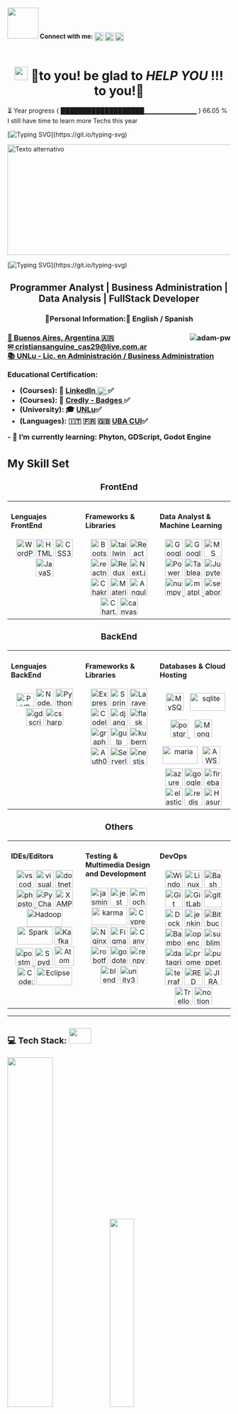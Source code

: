 <div style="display: flex; gap: 10px; align-items: center;">
<h4>
<img src='https://raw.githubusercontent.com/ShahriarShafin/ShahriarShafin/main/Assets/handshake.gif' width="70px"> Connect with me:  
<a href='https://www.linkedin.com/in/cristian-sanguine'><img src="https://www.vectorlogo.zone/logos/linkedin/linkedin-icon.svg" width='20px' align='center'/></a>
<a href='https://www.twitter.com/CrisSanguine'><img src="https://www.vectorlogo.zone/logos/twitter/twitter-icon.svg" width='20px' align='center'/></a>
<a href='https://www.github.com/CrisSanguine'><img src="https://upload.wikimedia.org/wikipedia/commons/thumb/c/c2/GitHub_Invertocat_Logo.svg/200px-GitHub_Invertocat_Logo.svg.png" width='20px' align='center'/></a>
<!-- INICIO COMENTARIO
<a href='http://'><img src="https://upload.wikimedia.org/wikipedia/commons/2/26/Logo_Sitio_Web.png" width='20px' align='center'/></a>
<a href="https://fb.com/?????" target="blank"><img src="https://www.vectorlogo.zone/logos/facebook/facebook-icon.svg" alt="Facebook" width="20"  align="center" /></a>
<a href="https://www.instagram.com/?????/" target="blank"><img src="https://www.vectorlogo.zone/logos/instagram/instagram-icon.svg" alt="Instagram" width="20" align="center"/></a>
<a href="https://stackoverflow.com/users/????" target="blank"><img align="center" src="https://www.vectorlogo.zone/logos/stackoverflow/stackoverflow-icon.svg" alt="stackoverflow" width="20" align="center"/></a>
<a href="https://kaggle.com/" target="blank"><img align="center" src="https://www.vectorlogo.zone/logos/kaggle/kaggle-icon.svg" alt="kaggle" width="20" align="center"/></a>
<a href='https://medium.com/'><img src="https://www.vectorlogo.zone/logos/medium/medium-icon.svg" width='20px' align='center'/></a>
<a href="https://codepen.io/" target="blank"><img src="https://www.vectorlogo.zone/logos/codepen/codepen-icon.svg" alt="codepen" width="20" align="center"/></a>
<a href="https://dev.to/" target="blank"><img src="https://dev-to-uploads.s3.amazonaws.com/uploads/logos/resized_logo_UQww2soKuUsjaOGNB38o.png" alt="dev.to" width="20" align="center"/></a>
<a href="https://www.hackerrank.com/" target="blank"><img align="center" src="https://upload.wikimedia.org/wikipedia/commons/thumb/4/40/HackerRank_Icon-1000px.png/220px-HackerRank_Icon-1000px.png" alt="hackerrank" width="20" align="center"/></a>
<a href="https://es.fiverr.com/?source=top_nav" target="blank"><img align="center" src="https://files.jotform.com/jotformapps/0d51c1a6dc78d20137f6ac7d98eca9f9.png" alt="fiveer" width="20" align="center"/></a>
 FIN COMENTARIO -->
</h4>
</div>
	
<!--  INICIO COMENTARIO (orden de cosas)
LINKEDIN 
TWITTER
 GITHUB
PORTAFOLIO WEB
FACEBOOK
INSTAGRAM
STACKOVERFLOW
KAGGLE
MEDIUM
CODEPEN 
DEV.TO
HACKERRANK 
FIVEER
	FIN COMENTARIO-->   


<h1 align="center"><img src = "https://raw.githubusercontent.com/MartinHeinz/MartinHeinz/master/wave.gif" width = 30px> 🤗to you!  be glad to <strong><i> HELP YOU  </i></strong> !!! to you!🤗  </h1>

<p align="left">

</p>

⏳ Year progress { ███████████████████▁▁▁▁▁▁▁▁▁▁▁ } 66.05 % I still have time to learn more Techs this year

</p>

[![Typing SVG](https://readme-typing-svg.herokuapp.com?font=Tourney&color=59a2d3&size=20&lines=Cris+Sanguine+presents+projects:...;E-commerce,+big+data+and;financial+management+and+accounting...;)](https://git.io/typing-svg)

<img src="https://drive.google.com/uc?id=1eLIDbwg7HqWTSjbNF_BfRQo8XLz1hnoQ" alt="Texto alternativo" width="900" height="250">

[![Typing SVG](https://readme-typing-svg.herokuapp.com?font=Tourney&color=E2B989&size=20&lines=I'm+degree+in+Business+Administration;I'm+a+proud+Argentine+🇦🇷;)](https://git.io/typing-svg)

<h2 align="center">Programmer Analyst | Business Administration | Data Analysis | FullStack Developer</h2>

<h3 align="center"> 🧍Personal Information:🧍 English / Spanish <h3/> 
<div>
<p><img align="right" src="https://blogdatlas.files.wordpress.com/2022/10/analisis-bigs-data.gif?w=400" alt="adam-pw" /></p>

<p align="left">
<a href="https://www.google.com/maps/place/-34.1218,-59.0000/@-34.1218,-59.0000,5z" target="_blank"> 📍 Buenos Aires, Argentina 🇦🇷</a>
<br>
<a href="mailto:cristiansanguine_cas29@live.com.ar?subject=Servicio%20Profesional%20-%20Professional%20Service&amp;body=Hi%20CrisSanguine,%0D%0A%0D%0A...">✉ cristiansanguine_cas29@live.com.ar</a>
<br>
<a href="https://www.unlu.edu.ar/carg-administracion.html"> 📚 UNLu - Lic. en Administración / Business Administration </a>
<br>
<div>
  <p><b><strong>Educational Certification:</strong></b></p>
  <ul>
    <li>(Courses): 📝 <a href='https://www.linkedin.com/in/cristian-sanguine'>LinkedIn 
        <img width='20px' align='center' src="https://raw.githubusercontent.com/rahulbanerjee26/githubAboutMeGenerator/main/icons/linked-in-alt.svg"/> </a>✅</li>
    <li>(Courses): 🥇 <a href="https://www.credly.com/users/cristian-ariel-sanguine/badges">Credly - Badges </a>✅</li>
    <li>(University): 🎓 <a href="https://registrograduados.siu.edu.ar/consulta.php?">UNLu</a>✅</li>
    <li>(Languages): 🇮🇹 🇫🇷 🇬🇧 <a href="https://cui.edu.ar/argentina_programa.php">UBA CUI</a>✅</li>
  </ul>
</div>
</p>
- 🌱 I’m currently learning: Phyton, GDScript, Godot Engine
<br>
<!-- INICIO COMENTARIO
- 🔭 I’m currently working: []()
<br>
- 📝 I regularly write articles: []()
<br>
- 💼 I’m pursuing: <strong></strong>.
<br>
 FIN COMENTARIO -->

## My Skill Set  

<div align="center">

### FrontEnd
</div>

<table>
<tr>

<td valign="top" width="33%" min-width="33%">

#### Lenguajes FrontEnd
<div align="center">  
<a href="https://wordpress.com/" target="_blank"><img src="https://img.icons8.com/color/48/000000/wordpress.png" alt="WordPress" width="40" height="40"/></a>
<a href="https://www.w3.org/html/" target="_blank"><img src="https://img.icons8.com/color/48/000000/html-5.png" alt="HTML5" width="40" height="40"/></a> 
<a href="https://www.w3schools.com/css/" target="_blank"><img src="https://img.icons8.com/color/48/000000/css3.png" alt="CSS3" width="40" height="40"/></a>  
<a href="https://developer.mozilla.org/en-US/docs/Web/JavaScript" target="_blank"><img src="https://img.icons8.com/color/48/000000/javascript.png" alt="JavaScript" width="40" height="40"/></a>  
	
<!-- INICIO COMENTARIO
<a href="https://www.typescriptlang.org/" target="_blank"><img src="https://img.icons8.com/color/48/000000/typescript.png" alt="TypeScript" width="40" height="40" /></a>
<a href="https://sass-lang.com" target="_blank"><img src="https://img.icons8.com/color/48/000000/sass.png" alt="sass" width="40" height="40"></a>
<a href="https://www.arduino.cc/" target="_blank"><img src="https://www.vectorlogo.zone/logos/arduino/arduino-icon.svg" alt="arduino" width="40" height="40"/></a>
<a href="https://kotlinlang.org/" target="_blank"><img src="https://img.icons8.com/color/48/000000/kotlin.png" alt="kotlin" width="40" height="40"></a>
<a href="https://www.tradingview.com/pinescript/" target="_blank"><img src="https://www.tradingview.com/pine-script-docs/en/v5/_images/Pine_Script_logo_text.png" alt="PineScript" width="40" height="40"></a>
	FIN COMENTARIO-->  

</div>

<!--  INICIO COMENTARIO (orden de cosas)
WordPress
HTML5
CSS3
JavaScript
TypeScript
Sass
Arduino
Kotlin
PineScript
	FIN COMENTARIO -->   

</td>

<td valign="top" width="33%" min-width="33%">
	
#### Frameworks & Libraries
<div align="center">  
<a href="https://getbootstrap.com/docs/5.3/getting-started/introduction/" target="_blank"><img src="https://img.icons8.com/color/48/000000/bootstrap.png" alt="Bootstrap" width="40" height="40" /></a>
<a href="https://tailwindcss.com/" target="_blank"><img src="https://www.vectorlogo.zone/logos/tailwindcss/tailwindcss-icon.svg" alt="tailwind" width="40" height="40"/></a> 
<a href="https://reactjs.org/" target="_blank"><img src="https://img.icons8.com/color/48/000000/react-native.png" alt="React" width="40" height="40" /></a>
<a href="https://reactnative.dev/" target="_blank"><img src="https://reactnative.dev/img/header_logo.svg" alt="reactnative" width="40" height="40"/></a>
<a href="https://redux.js.org/" target="_blank"><img src="https://upload.wikimedia.org/wikipedia/commons/4/49/Redux.png" alt="Redux" width="40" height="40"></a>
<a href="https://nextjs.org/" target="_blank"><img src="https://static-00.iconduck.com/assets.00/next-js-icon-2048x2048-5dqjgeku.png" alt="Next.js" width="40" height="40"></a>
<a href="https://chakra-ui.com/" target="_blank"><img src="https://img.stackshare.io/service/12421/rzylUjaf_400x400.jpg" alt="Chakra UI" width="40" height="40"></a>
<a href="https://mui.com/" target="_blank"><img src="https://img.icons8.com/color/48/000000/material-ui.png" alt="Material UI" width="40" height="40" /></a>
<a href="https://angular.io/" target="_blank"><img src="https://img.icons8.com/color/48/000000/angularjs.png" alt="Angular" width="40" height="40"></a>
<a href="https://www.chartjs.org/" target="_blank"><img src="https://img.icons8.com/color/48/000000/graph.png" alt="Chart.js" width="40" height="40" /></a>
<a href="https://canvasjs.com" target="_blank"><img src="https://photos.wellfound.com/startups/i/350785-7754d90243b95a0ee539a25ad27c6cb5-medium_jpg.jpg?buster=1527684712" alt="canvasjs" width="40" height="40"/></a>

<!--  INICIO COMENTARIO
<a href="https://jquery.com/" target="_blank"><img src="https://img.icons8.com/ios/50/000000/jquery.png" alt="jQuery" width="40" height="40" /></a>
<a href="https://backbonejs.org" target="_blank"><img src="https://www.vectorlogo.zone/logos/backbonejs/backbonejs-icon.svg" alt="backbonejs" width="40" height="40"/></a>
<a href="https://babeljs.io/" target="_blank"><img src="https://www.vectorlogo.zone/logos/babeljs/babeljs-icon.svg" alt="babel" width="40" height="40"/></a>
<a href="https://www.electronjs.org" target="_blank"><img src="https://www.electronjs.org/assets/img/logo.svg" alt="electron" width="40" height="40"/></a>
<a href="https://flutter.dev" target="_blank"><img src="https://www.vectorlogo.zone/logos/flutterio/flutterio-icon.svg" alt="flutter" width="40" height="40"/></a>
<a href="https://materializecss.com/" target="_blank"><img src="https://img.icons8.com/color/48/000000/material-ui.png" alt="materialize" width="40" height="40"/></a>
         FIN COMENTARIO -->  

</div>

<!--  INICIO COMENTARIO (orden de cosas)
Bootstrap
Tailwind
React
React Native
Redux
Next.js
Chakra UI
Material UI
Angular
Chart.js
CanvasJS
jQuery
Backbone.js
Babel
Electron
Flutter
Materialize
	FIN COMENTARIO -->  

</td>

<td valign="top" width="33%" min-width="33%">

#### Data Analyst  & Machine Learning
<div align="center">  
<a href="https://colab.research.google.com/notebooks/intro.ipynb" target="_blank"><img src="https://img.icons8.com/color/48/000000/google-colab.png" alt="Google-Colab" width="40" height="40" /></a>
<a href="https://docs.google.com/spreadsheets/"><img src="https://www.gstatic.com/images/branding/product/1x/sheets_2020q4_48dp.png" alt="Google Sheets" width="40" height="40"></a>
<a href="https://support.microsoft.com/es-es/excel"><img src="https://upload.wikimedia.org/wikipedia/commons/thumb/3/34/Microsoft_Office_Excel_%282019%E2%80%93present%29.svg/120px-Microsoft_Office_Excel_%282019%E2%80%93present%29.svg.png" alt="MS Excel" width="40" height="40"></a>
<a href="https://powerbi.microsoft.com/en-us/" target="_blank"><img src="https://img.icons8.com/color/48/000000/power-bi.png" alt="Power BI" width="40" height="40" /></a>
<a href="https://www.tableau.com" target="_blank"><img src="https://img.icons8.com/color/48/000000/tableau-software.png" alt="Tableau" width="40" height="40" /></a>
<a href="https://jupyter.org/" target="_blank"><img src="https://upload.wikimedia.org/wikipedia/commons/thumb/3/38/Jupyter_logo.svg/120px-Jupyter_logo.svg.png" alt="Jupyter" width="40" height="40" /></a>
<a href="https://numpy.org/" target="_blank"> <img src="https://numpy.org/images/logo.svg" alt="numpy" width="40" height="40" / > </a>
<a href="https://matplotlib.org/" target="_blank"> <img src="https://matplotlib.org/_static/images/documentation.svg" alt="matplotlib" width="40" height="40"/> </a> 
<a href="https://seaborn.pydata.org/" target="_blank"> <img src="https://seeklogo.com/images/S/seaborn-logo-244EB2DEC5-seeklogo.com.png" alt="seaborn" width="40" height="40"/> </a>
<!--  INICIO COMENTARIO
<a href="https://pandas.pydata.org/" target="_blank"> <img src="https://seeklogo.com/images/P/pandas-icon-logo-BE10401BF1-seeklogo.com.png" alt="pandas" width="40" height="40"/> </a>
<a href="https://pytorch.org/" target="_blank"> <img src="https://www.vectorlogo.zone/logos/pytorch/pytorch-icon.svg" alt="pytorch" width="40" height="40"/> </a>	
<a href="https://scikit-learn.org/" target="_blank"> <img src="https://upload.wikimedia.org/wikipedia/commons/0/05/Scikit_learn_logo_small.svg" alt="scikit_learn" width="40" height="40"/> </a>
<a href="https://www.tensorflow.org" target="_blank"> <img src="https://www.vectorlogo.zone/logos/tensorflow/tensorflow-icon.svg" alt="tensorflow" width="40" height="40"/> </a>
<a href="https://www.scipy.org/"> <img src="https://scipy.org/images/logo.svg" alt="scipy" width="40" height="40"/> </a>
<a href="https://spacy.io/" target="_blank"> <img src="https://upload.wikimedia.org/wikipedia/commons/thumb/8/88/SpaCy_logo.svg/100px-SpaCy_logo.svg.png" alt="spacy" width="40" height="40"/> </a> 
<a href="https://grafana.com" target="_blank"><img src="https://img.icons8.com/color/48/000000/grafana.png" alt="grafana" width="40" height="40"/></a>
<a href="https://www.elastic.co/es/kibana" target="_blank"><img src="https://www.vectorlogo.zone/logos/elasticco_kibana/elasticco_kibana-icon.svg" alt="kibana" width="40" height="40"/></a>
<a href="https://www.anaconda.com/" target="_blank"> <img src="https://encrypted-tbn0.gstatic.com/images?q=tbn:ANd9GcToZuGFq2Tj9gvDP6Dm7w5TeYGrmCy0KOtwc8tvDsy606EmhjdsUZV_qx-RbQGhA-KDW3Y&usqp=CAU" alt="anaconda" width="40" height="40" /> </a> 
<a href="https://keras.io/" target="_blank"> <img src="https://upload.wikimedia.org/wikipedia/commons/thumb/a/ae/Keras_logo.svg/1200px-Keras_logo.svg.png" alt="keras" width="40" height="40"/> </a>
	FIN COMENTARIO -->  
 
</div>

<!--  INICIO COMENTARIO (orden de cosas)
Google Colab
Google Sheets
MS Excel
Power BI
Tableau
Jupyter 
NumPy: fundamental para inicio de datanalyst (complemento de jupiter)
Matplotlib
Seaborn
Pandas: fundamental para inicio de datanalyst (complemento de numpy)
PyTorch
scikit_learn
TensorFlow
SciPy: funciones estadisticas avanzadas como "R"
spacy
Grafana
Kibana
Anaconda
keras
	FIN COMENTARIO -->  


</td>

</tr>
</table>

<div align="center">

### BackEnd
</div>

<table>
<tr>

<td valign="top" width="33%" min-width="33%">

#### Lenguajes BackEnd
<div align="center">  
<a href="https://www.php.net/" target="_blank"><img src="https://upload.wikimedia.org/wikipedia/commons/thumb/2/27/PHP-logo.svg/1280px-PHP-logo.svg.png" alt="PHP" width="40" height="30" /></a>
<a href="https://nodejs.org/" target="_blank"><img src="https://img.icons8.com/color/48/000000/nodejs.png" alt="Node.js" width="40" height="40" /></a>
<a href="https://www.python.org/" target="_blank"><img src="https://img.icons8.com/color/48/000000/python.png" alt="Python" width="40" height="40" /></a>
<a href="https://gdscript.com" target="_blank"><img src="https://docs.godotengine.org/es/3.5/_static/docs_logo.png" alt="gdscript" width="40" height="40" /></a>
<a href="https://www.w3schools.com/cs/" target="_blank"> <img src="https://img.icons8.com/color/48/000000/c-sharp-logo.png" alt="csharp" width="40" height="40"/> </a>
<!--  INICIO COMENTARIO
<a href="https://www.cprogramming.com/" target="_blank"> <img src="https://img.icons8.com/color/452/c-programming.png" alt="c & c++" width="44" height="44"/> </a>
<a href="https://www.cplusplus.com/" target="_blank"><img src="https://upload.wikimedia.org/wikipedia/commons/thumb/1/18/ISO_C%2B%2B_Logo.svg/120px-ISO_C%2B%2B_Logo.svg.png" alt="C++" width="40" height="40"/></a>
<a href="https://www.r-project.org/" target="_blank"><img src="https://www.r-project.org/logo/Rlogo.png" alt="R" width="40" height="40"></a>
<a href="https://www.mathworks.com/products/matlab.html" target="_blank"><img src="https://upload.wikimedia.org/wikipedia/commons/thumb/2/21/Matlab_Logo.png/121px-Matlab_Logo.png" alt="MATLAB" width="40" height="40" /></a>
<a href="https://golang.org" target="_blank"><img src="https://www.vectorlogo.zone/logos/golang/golang-icon.svg" alt="golang" width="40" height="40"/></a>
<a href="https://www.java.com/en/" target="_blank"><img src="https://img.icons8.com/color/48/000000/java-coffee-cup-logo.png" alt="java" width="40" height="40"></a>	
<a href="https://www.scala-lang.org/" target="_blank"><img title="Scala" alt="Scala" src="https://upload.wikimedia.org/wikipedia/commons/thumb/3/39/Scala-full-color.svg/121px-Scala-full-color.svg.png" width="80" height="40" />
FIN COMENTARIO -->  

</div>

<!--  INICIO COMENTARIO (orden de cosas)
PHP
Node.js
Python
gdscript
C#
C & C++
C++
R
MATLAB
Golang
Java
Scala
	FIN COMENTARIO -->  

</td>

<td valign="top" width="33%" min-width="33%">
	
#### Frameworks & Libraries
<div align="center">
<a href="https://expressjs.com/" target="_blank"><img src="https://img.icons8.com/color/48/000000/express.png" alt="Express.js" width="40" height="40" /></a>
<a href="https://spring.io/projects/spring-boot" target="_blank"><img src="https://img.icons8.com/color/48/000000/spring-logo.png" alt="Spring Boot" width="40" height="40"></a>
<a href="https://laravel.com/" target="_blank"><img src="https://www.vectorlogo.zone/logos/laravel/laravel-icon.svg" alt="Laravel" width="40" height="40" /></a>
<a href="https://codeigniter.com/" target="_blank"><img src="https://upload.wikimedia.org/wikipedia/fr/a/ac/Codeigniter.png" alt="CodeIgniter" width="40" height="40" /></a>
<a href="https://www.djangoproject.com/" target="_blank"><img src="https://www.vectorlogo.zone/logos/djangoproject/djangoproject-icon.svg" alt="django" width="40" height="40"/></a>
<a href="https://palletsprojects.com/p/flask/" target="_blank"><img src="https://www.vectorlogo.zone/logos/pocoo_flask/pocoo_flask-icon.svg" alt="flask" width="40" height="40"/></a>
<a href="https://graphql.org" target="_blank"><img src="https://img.icons8.com/color/48/000000/graphql.png" alt="graphql" width="40" height="40"/></a>
<a href="https://gulpjs.com" target="_blank"><img src="https://upload.wikimedia.org/wikipedia/commons/thumb/7/72/Gulp.js_Logo.svg/100px-Gulp.js_Logo.svg.png" alt="gulp" width="40" height="40"/></a> <!-- too testing -->
<a href="https://kubernetes.io" target="_blank"> <img src="https://www.vectorlogo.zone/logos/kubernetes/kubernetes-icon.svg" alt="kubernetes" width="40" height="40"/> </a>
<a href="https://auth0.com/" target="_blank"><img src="https://upload.wikimedia.org/wikipedia/commons/5/5b/Logo_de_Auth0.svg" alt="Auth0" width="40" height="40"></a>
<a href="https://www.serverless.com/" target="_blank"><img src="https://assets-global.website-files.com/60acbb950c4d66d0ab3e2007/60d841cfd24a7264a80c75fc_Serverless_logo.png" alt="Serverless" width="40" height="40"></a>
<a href="https://nestjs.com/" target="_blank"><img src="https://nestjs.com/logo-small.ede75a6b.svg" alt="nestjs" width="40" height="40"></a>
	
</div>

</td>

<td valign="top" width="33%" min-width="33%">

#### Databases & Cloud Hosting
<div align="center">  
<a href="https://www.mysql.com/" target="_blank"><img style="margin: 10px" src="https://img.icons8.com/fluent/50/000000/mysql-logo.png" alt="MySQL" width="40" height="40" /></a>
<a href="https://www.sqlite.org/index.html" target="_blank"><img src="https://www.vectorlogo.zone/logos/sqlite/sqlite-ar21.svg" alt="sqlite" width="80" height="40"></a>
<a href="https://postgres.com" target="_blank"> <img src="https://www.vectorlogo.zone/logos/postgresql/postgresql-icon.svg" alt="postgres" width="40" height="40"/> </a>   
<a href="https://www.mongodb.com/" target="_blank"><img style="margin: 10px" src="https://img.icons8.com/color/48/000000/mongodb.png" alt="MongoDB" width="40" height="40" /></a>
<a href="https://mariadb.org/" target="_blank"><img src="https://www.vectorlogo.zone/logos/mariadb/mariadb-ar21.svg" alt="maria" width="80" height="40></a>
<a href="https://aws.amazon.com/" target="_blank"><img style="margin: 10px" src="https://img.icons8.com/color/48/000000/amazon-web-services.png" alt="AWS" height="40" /></a>
<a href="https://azure.microsoft.com/" target="_blank"><img src="https://www.vectorlogo.zone/logos/microsoft_azure/microsoft_azure-icon.svg" alt="azure" width="40" height="40"/></a>
<a href="https://cloud.google.com/" target="_blank"><img src="https://www.vectorlogo.zone/logos/google_cloud/google_cloud-icon.svg" alt="google cloud" width="40" height="40"/></a>
<a href="https://firebase.google.com/" target="_blank"><img src="https://www.vectorlogo.zone/logos/firebase/firebase-icon.svg" alt="firebase" width="40" height="40"/></a>
<a href="https://www.elastic.co/" target="_blank"><img src="https://www.vectorlogo.zone/logos/elastic/elastic-icon.svg" alt="elasticsearch" width="40" height="40"/></a>
<a href="https://redis.io/" target="_blank"><img src="https://www.vectorlogo.zone/logos/redis/redis-icon.svg" alt="redis" width="40" height="40"></a>
<a href="https://hasura.io/" target="_blank"><img src="https://upload.wikimedia.org/wikipedia/commons/9/97/Hasura-icon-primary.svg" alt="Hasura" width="40" height="40"></a>



</div>

</td>

</tr>
</table>  

<div align="center">

### Others
</div>


<table>
<tr>

<td valign="top" width="33%" min-width="33%">

#### IDEs/Editors
<div align="center">  
<a href="https://code.visualstudio.com/" target="_blank"><img src="https://img.icons8.com/color/48/000000/visual-studio-code-2019.png" alt="vscode" width="40" height="40"></a>
<a href="https://visualstudio.microsoft.com/" target="_blank"> <img src="https://img.icons8.com/color/48/000000/visual-studio.png" alt="visuals width="40" height="40""></a>
<a href="https://dotnet.microsoft.com/" target="_blank"><img src="https://www.vectorlogo.zone/logos/dotnet/dotnet-icon.svg" alt="dotnet" width="40" height="40"/></a>
<a href="https://www.jetbrains.com/phpstorm/" target="_blank"> <img src="https://upload.wikimedia.org/wikipedia/commons/thumb/c/c9/PhpStorm_Icon.svg/512px-PhpStorm_Icon.svg.png" alt="phpstorm" width="40" height="40"/> </a>
<a href="https://www.jetbrains.com/pycharm/" target="_blank"><img src="https://img.icons8.com/color/48/000000/pycharm.png" alt="PyCharm" width="40" height="40" /></a>
<a href="https://www.apachefriends.org/" target="_blank"><img src="https://upload.wikimedia.org/wikipedia/en/thumb/7/78/XAMPP_logo.svg/120px-XAMPP_logo.svg.png" alt="XAMPP" width="40" height="40" /></a>
<a href="https://hadoop.apache.org/" target="_blank"><img src="https://upload.wikimedia.org/wikipedia/commons/thumb/3/38/Hadoop_logo_new.svg/langfr-220px-Hadoop_logo_new.svg.png" alt="Hadoop" width="80" height="40" /></a>
<a href="https://spark.apache.org/" target="_blank"><img src="https://upload.wikimedia.org/wikipedia/commons/thumb/f/f3/Apache_Spark_logo.svg/langfr-220px-Apache_Spark_logo.svg.png" alt="Spark" width="80" height="40" /></a>
<a href="https://kafka.apache.org/" target="_blank"><img src="https://www.vectorlogo.zone/logos/apache_kafka/apache_kafka-icon.svg" alt="Kafka" width="40" height="40" /></a>
<a href="https://postman.com" target="_blank"><img src="https://www.vectorlogo.zone/logos/getpostman/getpostman-icon.svg" alt="postman" width="40" height="40"/> </a>
<a href="https://www.spyder-ide.org/" target="_blank"><img src="https://upload.wikimedia.org/wikipedia/commons/thumb/7/7e/Spyder_logo.svg/120px-Spyder_logo.svg.png" alt="Spyder" width="40" height="40" /></a>
<a href="https://atom.io/" target="_blank"><img src="https://img.icons8.com/color/48/000000/atom-editor.png" alt="Atom" width="44" height="44" /></a>
<a href="https://www.codeblocks.org/" target="_blank"><img src="https://img.icons8.com/color/48/000000/code-blocks.png" alt="Code::Blocks" width="40" height="40" /></a>
<a href="https://www.eclipse.org/ide/" target="_blank"><img src="https://upload.wikimedia.org/wikipedia/commons/thumb/d/d0/Eclipse-Luna-Logo.svg/256px-Eclipse-Luna-Logo.svg.png" alt="Eclipse" width="80" height="40" /></a>
</div>

</td>

<td valign="top" width="33%" min-width="33%">

 
#### Testing & Multimedia Design and Development
<div align="center">  
<a href="https://jasmine.github.io/" target="_blank"><img src="https://www.vectorlogo.zone/logos/jasmine/jasmine-icon.svg" alt="jasmine" width="40" height="40"/></a>
<a href="https://jestjs.io" target="_blank"><img src="https://www.vectorlogo.zone/logos/jestjsio/jestjsio-icon.svg" alt="jest" width="40" height="40"/></a>
<a href="https://mochajs.org" target="_blank"><img src="https://www.vectorlogo.zone/logos/mochajs/mochajs-icon.svg" alt="mocha" width="40" height="40"/></a>
<a href="https://karma-runner.github.io/latest/index.html" target="_blank"><img src="https://karma-runner.github.io/assets/img/banner.png" alt="karma" width="80" height="40"/></a> <!-- rel: angular.js -->
<a href="https://www.cypress.io/" target="_blank"><img src="https://asset.brandfetch.io/idIq_kF0rb/idv3zwmSiY.jpeg?updated=1667565306852" alt="Cypress" width="40" height="40"></a>
<a href="https://www.nginx.com/" target="_blank"><img src="https://img.icons8.com/color/48/000000/nginx.png" alt="Nginx" width="40" height="40"/></a>
<a href="https://www.figma.com/" target="_blank"><img src="https://img.icons8.com/color/48/000000/figma.png" alt="Figma" width="40" height="40"/></a>	
<a href="https://www.canva.com/"> <img src="https://img.icons8.com/color/48/000000/canva.png" alt="Canva" width="40" height="40"/>
<a href="https://robotframework.org/" target="_blank"><img src="https://upload.wikimedia.org/wikipedia/commons/thumb/e/e4/Robot-framework-logo.png/250px-Robot-framework-logo.png" alt="robotframework" width="40" height="40"></a>
<a href="https://godotengine.org/" target="_blank"><img src="https://upload.wikimedia.org/wikipedia/commons/thumb/6/6a/Godot_icon.svg/600px-Godot_icon.svg.png" alt="godotengine" width="40" height="40"></a>
<a href="https://www.renpy.org/" target="_blank"><img src="https://www.renpy.org/static/index-logo.png" alt="renpy" width="40" height="40"></a>
<a href="https://www.blender.org" target="_blank"><img src="https://upload.wikimedia.org/wikipedia/commons/thumb/0/0c/Blender_logo_no_text.svg/512px-Blender_logo_no_text.svg.png" alt="blender" width="40" height="40"></a>
<a href="https://unity.com/" target="_blank"><img src="https://cdn.sanity.io/images/fuvbjjlp/production/59311eb2aa91009ac2a4eac41a6b4ae0e26ccda2-22x24.svg" alt="unity3D" width="40" height="40"></a>


</div>

 

</td>

<td valign="top" width="33%" min-width="33%">

#### DevOps
<div align="center">  
<!-- Windows -->
<a href="https://www.microsoft.com/windows" target="_blank"><img src="https://img.icons8.com/color/48/000000/windows-10.png" alt="Windows" width="40" height="40"/></a>
<a href="https://www.linux.org/" target="_blank"><img src="https://img.icons8.com/color/48/000000/linux.png" alt="Linux" width="40" height="40"/></a>
<a href="https://www.gnu.org/software/bash/" target="_blank"><img src="https://img.icons8.com/ios/50/000000/console.png" alt="Bash" width="40" height="40"/></a>
<a href="https://github.com/" target="_blank"><img src="https://upload.wikimedia.org/wikipedia/commons/thumb/c/c2/GitHub_Invertocat_Logo.svg/200px-GitHub_Invertocat_Logo.svg.png" alt="Git" width="40" height="40"/></a>
<a href="https://about.gitlab.com/" target="_blank"><img src="https://img.icons8.com/color/48/000000/gitlab.png" alt="GitLab" width="40" height="40"/></a>
<a href="https://git-scm.com/" target="_blank"><img src="https://www.vectorlogo.zone/logos/git-scm/git-scm-icon.svg" alt="git" width="40" height="40"/></a> 
<a href="https://www.docker.com/" target="_blank"><img  src="https://img.icons8.com/color/48/000000/docker.png" alt="Docker" width="40" height="40"/></a>
<a href="https://www.jenkins.io/" target="_blank"><img src="https://www.vectorlogo.zone/logos/jenkins/jenkins-icon.svg" alt="jenkins" width="40" height="40"/></a>
<a href="https://bitbucket.org/" target="_blank"><img title="Bitbucket" alt="Bitbucket" src="https://img.icons8.com/color/48/000000/bitbucket.png" height="40" /></a>
<a href="https://www.atlassian.com/software/bamboo" target="_blank"><img title="Bamboo" alt="Bamboo" src="https://img.icons8.com/color/48/000000/bamboo.png" width="40" height="40" /></a>
<a href="https://opencv.org/" target="_blank"> <img src="https://opencv1.b-cdn.net/wp-content/uploads/2022/05/logo.png" alt="opencv" width="40" height="40"/></a> 
<a href="https://www.sublimetext.com/" target="_blank"><img src="https://upload.wikimedia.org/wikipedia/commons/7/79/Breezeicons-apps-48-sublime-text.svg" alt="sublime" width="40" height="40"></a>
<a href="https://www.jetbrains.com/datagrip/" target="_blank"><img src="https://upload.wikimedia.org/wikipedia/commons/c/c9/DataGrip.svg" alt="datagrip" width="40" height="40"></a>
<a href="https://github.com/prometheus/prometheus/" target="_blank"><img src="https://upload.wikimedia.org/wikipedia/commons/thumb/3/38/Prometheus_software_logo.svg/115px-Prometheus_software_logo.svg.png" alt="prometheus" width="40" height="40"></a>
<a href="https://github.com/puppeteer/puppeteer" target="_blank"><img src="https://user-images.githubusercontent.com/10379601/29446482-04f7036a-841f-11e7-9872-91d1fc2ea683.png" alt="puppeteer" width="40" height="40"></a>
<a href="https://www.terraform.io" target="_blank"><img src="https://ms-devlabs.gallerycdn.vsassets.io/extensions/ms-devlabs/custom-terraform-tasks/0.1.24/1697620727093/Microsoft.VisualStudio.Services.Icons.Default" alt="terraform" width="40" height="40"></a>
<a href="https://www.redhat.com/en/technologies/cloud-computing/openshift" target="_blank"><img src="https://upload.wikimedia.org/wikipedia/commons/d/d8/Red_Hat_logo.svg" alt="RED HAT openshift" width="40" height="40"></a>
<a href="https://www.atlassian.com/software/jira" target="_blank"><img src="https://www.vectorlogo.zone/logos/atlassian_jira/atlassian_jira-icon.svg" alt="JIRA" width="40" height="40"></a>
<a href="https://trello.com" target="_blank"><img src="https://www.vectorlogo.zone/logos/trello/trello-icon.svg" alt="Trello" width="40" height="40"></a>
<a href="https://www.notion.so/" target="_blank"><img src="https://upload.wikimedia.org/wikipedia/commons/thumb/e/e9/Notion-logo.svg/100px-Notion-logo.svg.png" alt="notion" width="40" height="40"></a>
	
</div>

</td>

</tr>
</table>  

<hr>

### 💻 Tech Stack: <img src="https://media.giphy.com/media/WUlplcMpOCEmTGBtBW/giphy.gif" width="50" height="35">

<div>
<img width="45%" src="https://docs.google.com/spreadsheets/d/1MAo2W6sJPdAYMCssEkzFouKKipc3mywcXpGBx-gUfBU/edit?disco=AAABCOBECZ0"/>
<img width="33%" src="https://docs.google.com/spreadsheets/d/e/2PACX-1vR1qlNCKG8yX-M8E5Ea_EQcVBkmzRKZnnSj8QhU5y_XH4jkCp9DLSUzZOq_Mkll2x6GngdJozlODXQX/pubchart?oid=1517957444&format=image"/>
</div>

### 📈 Tech Stats & Skills: <img src="https://media.giphy.com/media/iY8CRBdQXODJSCERIr/giphy.gif" width="50" height="35">
<div>
<img width="45%" src="https://docs.google.com/spreadsheets/d/e/2PACX-1vR1qlNCKG8yX-M8E5Ea_EQcVBkmzRKZnnSj8QhU5y_XH4jkCp9DLSUzZOq_Mkll2x6GngdJozlODXQX/pubchart?oid=1419377484&format=image"/>
</div>

## 🛠️ My Skills

## 🛠️ My Favorite Tools

## ⭐️ Introduction
<div align="center">
<code>
I always look for opportunities to grow, adapting to digital environments, new technologies, and making informed decisions.
</code>
</div>

<!-- 	INICIO COMENTARIO
[🎦 Video - CrisSanguine](https://www.youtube.com)
	FIN COMENTARIO-->
## Contact us
<br>

## ⭐️ GITHUB DETAILS:
<details>
    
| ![CrisSanguine's github stats](https://github-readme-stats.vercel.app/api?username=CrisSanguine&show_icons=true&theme=tokyonight) | ![CrisSanguine GitHub Streak](https://github-readme-streak-stats.herokuapp.com/?user=CrisSanguine&theme=tokyonight) |
| --- | --- |
| ![Top Langs](https://github-readme-stats.vercel.app/api/top-langs/?username=CrisSanguine&theme=tokyonight) | ![Github Stars](https://github-readme-stats.vercel.app/api?username=CrisSanguine&show_icons=true&locale=en&count_private=true&hide_rank=true&custom_title=My%20GitHub%20Stats&disable_animations=true&theme=tokyonight) |

</details>
<img src="https://user-images.githubusercontent.com/73097560/115834477-dbab4500-a447-11eb-908a-139a6edaec5c.gif">  


## <img src="https://media2.giphy.com/media/QssGEmpkyEOhBCb7e1/giphy.gif?cid=ecf05e47a0n3gi1bfqntqmob8g9aid1oyj2wr3ds3mg700bl&rid=giphy.gif" width ="25">
------

## Sponsors
<!-- SUPPORT -->
<hr>
<p>
  <h3 align="center">Support:</h3>
  <p>
      <p><a href="https://www.buymeacoffee.com/"> <img align="center" src="https://cdn.buymeacoffee.com/buttons/v2/default-yellow.png" height="50" width="210" alt="CrisSanguine" /></a><a href="https://ko-fi.com/"> <img align="center" src="https://cdn.ko-fi.com/cdn/kofi3.png?v=3" height="50" width="210" alt="" /></a></p>
</p>

<img src="https://readme-typing-svg.herokuapp.com/?font=Tourney&center=true&color=2CFF00&size=40&width=750&height=80&lines=Programmer%20Analyst%20Financial"/>

<div align="center">

## Thank you for visiting my profile 🤓
<img src="https://media.giphy.com/media/jpVnC65DmYeyRL4LHS/giphy.gif" width="20%">
</div>


Credit: CrisSanguine ([GitHub](https://github.com/CrisSanguine))

Last edited on: 11/01/2024
